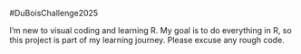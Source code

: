 #DuBoisChallenge2025


I’m new to visual coding and learning R. My goal is to do everything in R, so this project is part of my learning journey. Please excuse any rough code.
